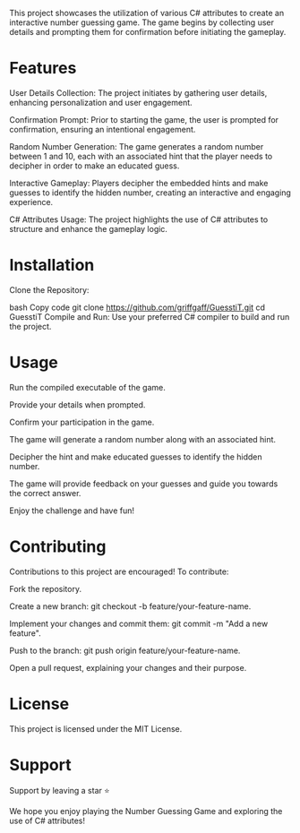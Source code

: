 This project showcases the utilization of various C# attributes to create an interactive number guessing game. The game begins by collecting user details and prompting them for confirmation before initiating the gameplay.

# Features
User Details Collection: The project initiates by gathering user details, enhancing personalization and user engagement.

Confirmation Prompt: Prior to starting the game, the user is prompted for confirmation, ensuring an intentional engagement.

Random Number Generation: The game generates a random number between 1 and 10, each with an associated hint that the player needs to decipher in order to make an educated guess.

Interactive Gameplay: Players decipher the embedded hints and make guesses to identify the hidden number, creating an interactive and engaging experience.

C# Attributes Usage: The project highlights the use of C# attributes to structure and enhance the gameplay logic.

# Installation
Clone the Repository:

bash
Copy code
git clone https://github.com/griffgaff/GuesstiT.git
cd GuesstiT
Compile and Run:
Use your preferred C# compiler to build and run the project.

# Usage
Run the compiled executable of the game.

Provide your details when prompted.

Confirm your participation in the game.

The game will generate a random number along with an associated hint.

Decipher the hint and make educated guesses to identify the hidden number.

The game will provide feedback on your guesses and guide you towards the correct answer.

Enjoy the challenge and have fun!

# Contributing
Contributions to this project are encouraged! To contribute:

Fork the repository.

Create a new branch: git checkout -b feature/your-feature-name.

Implement your changes and commit them: git commit -m "Add a new feature".

Push to the branch: git push origin feature/your-feature-name.

Open a pull request, explaining your changes and their purpose.

# License
This project is licensed under the MIT License.

# Support
Support by leaving a star ⭐️

We hope you enjoy playing the Number Guessing Game and exploring the use of C# attributes!

